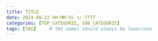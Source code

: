 ```yaml
---
title: TITLE
date: 2024-09-22 HH:MM:SS +/-TTTT
categories: [TOP_CATEGORIE, SUB_CATEGORIE]
tags: [TAG]     # TAG names should always be lowercase
---
```

